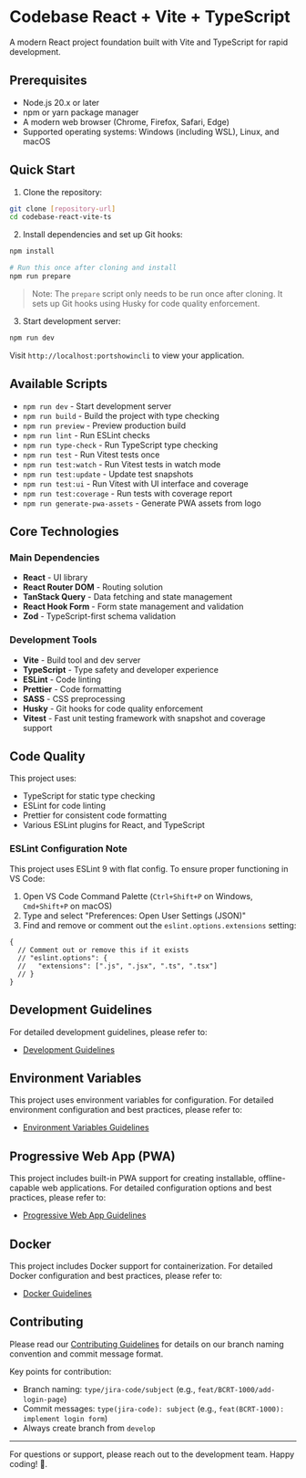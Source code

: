 # Codebase React + Vite + TypeScript

A modern React project foundation built with Vite and TypeScript for rapid development.

## Prerequisites

- Node.js 20.x or later
- npm or yarn package manager
- A modern web browser (Chrome, Firefox, Safari, Edge)
- Supported operating systems: Windows (including WSL), Linux, and macOS

## Quick Start

1. Clone the repository:

```bash
git clone [repository-url]
cd codebase-react-vite-ts
```

2. Install dependencies and set up Git hooks:

```bash
npm install

# Run this once after cloning and install
npm run prepare
```

> Note: The `prepare` script only needs to be run once after cloning. It sets up Git hooks using Husky for code quality enforcement.

3. Start development server:

```bash
npm run dev
```

Visit `http://localhost:portshowincli` to view your application.

## Available Scripts

- `npm run dev` - Start development server
- `npm run build` - Build the project with type checking
- `npm run preview` - Preview production build
- `npm run lint` - Run ESLint checks
- `npm run type-check` - Run TypeScript type checking
- `npm run test` - Run Vitest tests once
- `npm run test:watch` - Run Vitest tests in watch mode
- `npm run test:update` - Update test snapshots
- `npm run test:ui` - Run Vitest with UI interface and coverage
- `npm run test:coverage` - Run tests with coverage report
- `npm run generate-pwa-assets` - Generate PWA assets from logo

## Core Technologies

### Main Dependencies

- **React** - UI library
- **React Router DOM** - Routing solution
- **TanStack Query** - Data fetching and state management
- **React Hook Form** - Form state management and validation
- **Zod** - TypeScript-first schema validation

### Development Tools

- **Vite** - Build tool and dev server
- **TypeScript** - Type safety and developer experience
- **ESLint** - Code linting
- **Prettier** - Code formatting
- **SASS** - CSS preprocessing
- **Husky** - Git hooks for code quality enforcement
- **Vitest** - Fast unit testing framework with snapshot and coverage support

## Code Quality

This project uses:

- TypeScript for static type checking
- ESLint for code linting
- Prettier for consistent code formatting
- Various ESLint plugins for React, and TypeScript

### ESLint Configuration Note

This project uses ESLint 9 with flat config. To ensure proper functioning in VS Code:

1. Open VS Code Command Palette (`Ctrl+Shift+P` on Windows, `Cmd+Shift+P` on macOS)
2. Type and select "Preferences: Open User Settings (JSON)"
3. Find and remove or comment out the `eslint.options.extensions` setting:

```jsonc
{
  // Comment out or remove this if it exists
  // "eslint.options": {
  //   "extensions": [".js", ".jsx", ".ts", ".tsx"]
  // }
}
```

## Development Guidelines

For detailed development guidelines, please refer to:

- [Development Guidelines](./docs/DEVELOPMENT-GUIDELINES.md)

## Environment Variables

This project uses environment variables for configuration. For detailed environment configuration and best practices, please refer to:

- [Environment Variables Guidelines](./docs/ENVIRONMENT-VARIABLES.md)

## Progressive Web App (PWA)

This project includes built-in PWA support for creating installable, offline-capable web applications. For detailed configuration options and best practices, please refer to:

- [Progressive Web App Guidelines](./docs/PROGRESSIVE-WEB-APP.md)

## Docker

This project includes Docker support for containerization. For detailed Docker configuration and best practices, please refer to:

- [Docker Guidelines](./docs/DOCKER-GUIDELINES.md)

## Contributing

Please read our [Contributing Guidelines](./docs/CONTRIBUTING.md) for details on our branch naming convention and commit message format.

Key points for contribution:

- Branch naming: `type/jira-code/subject` (e.g., `feat/BCRT-1000/add-login-page`)
- Commit messages: `type(jira-code): subject` (e.g., `feat(BCRT-1000): implement login form`)
- Always create branch from `develop`

---

For questions or support, please reach out to the development team. Happy coding! 🚀.
